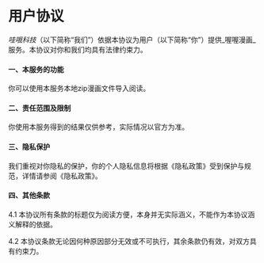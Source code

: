 # 用户协议

_哇哦科技_（以下简称“我们”）依据本协议为用户（以下简称“你”）提供_喔喔漫画_服务。本协议对你和我们均具有法律约束力。

#### 一、本服务的功能

你可以使用本服务本地zip漫画文件导入阅读。

#### 二、责任范围及限制

你使用本服务得到的结果仅供参考，实际情况以官方为准。

#### 三、隐私保护

我们重视对你隐私的保护，你的个人隐私信息将根据《隐私政策》受到保护与规范，详情请参阅《隐私政策》。

#### 四、其他条款

4.1 本协议所有条款的标题仅为阅读方便，本身并无实际涵义，不能作为本协议涵义解释的依据。

4.2 本协议条款无论因何种原因部分无效或不可执行，其余条款仍有效，对双方具有约束力。